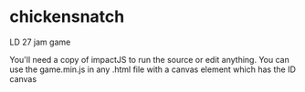 chickensnatch
=============

LD 27 jam game
  
You'll need a copy of impactJS to run the source or edit anything. You can use the game.min.js in any .html file with a canvas element which has the ID canvas
